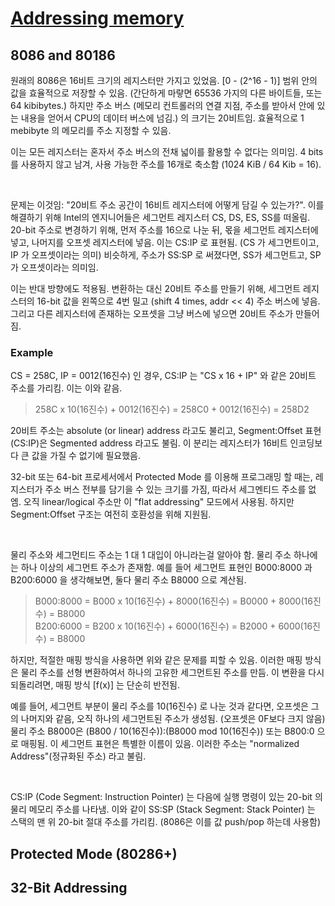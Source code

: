 # [Addressing memory](https://en.wikibooks.org/wiki/X86_Assembly/16,_32,_and_64_Bits)

## 8086 and 80186

원래의 8086은 16비트 크기의 레지스터만 가지고 있었음. [0 - (2^16 - 1)] 범위 안의 값을 효율적으로 저장할 수 있음. (간단하게 마랗면 65536 가지의 다른 바이트들, 또는 64 kibibytes.)
하지만 주소 버스 (메모리 컨트롤러의 연결 지점, 주소를 받아서 안에 있는 내용을 얻어서 CPU의 데이터 버스에 넘김.) 의 크기는 20비트임. 효율적으로 1 mebibyte 의 메모리를 주소 지정할 수 있음.

이는 모든 레지스터는 혼자서 주소 버스의 전채 넓이를 활용할 수 없다는 의미임. 4 bits 를 사용하지 않고 남겨, 사용 가능한 주소를 16개로 축소함 (1024 KiB / 64 Kib = 16).

<br/>

문제는 이것임: "20비트 주소 공간이 16비트 레지스터에 어떻게 담길 수 있는가?". 이를 해결하기 위해 Intel의 엔지니어들은 세그먼트 레지스터 CS, DS, ES, SS를 떠올림. 20-bit 주소로 변경하기 위해, 먼저 주소를 16으로 나눈 뒤, 몫을 세그먼트 레지스터에 넣고, 나머지를 오프셋 레지스터에 넣음. 이는 CS:IP 로 표현됨. (CS 가 세그먼트이고, IP 가 오프셋이라는 의미) 비슷하게, 주소가 SS:SP 로 써졌다면, SS가 세그먼트고, SP가 오프셋이라는 의미임.

이는 반대 방향에도 적용됨. 변환하는 대신 20비트 주소를 만들기 위해, 세그먼트 레지스터의 16-bit 값을 왼쪽으로 4번 밀고 (shift 4 times, addr << 4) 주소 버스에 넣음. 그리고 다른 레지스터에 존재하는 오프셋을 그냥 버스에 넣으면 20비트 주소가 만들어짐.

### Example

CS = 258C, IP = 0012(16진수) 인 경우, CS:IP 는 "CS x 16 + IP" 와 같은 20비트 주소를 가리킴. 이는 이와 같음.

> 258C x 10(16진수) + 0012(16진수) = 258C0 + 0012(16진수) = 258D2

20비트 주소는 absolute (or linear) address 라고도 불리고, Segment:Offset 표현(CS:IP)은 Segmented address 라고도 불림.
이 분리는 레지스터가 16비트 인코딩보다 큰 값을 가질 수 없기에 필요했음.

32-bit 또는 64-bit 프로세서에서 Protected Mode 를 이용해 프로그래밍 할 때는, 레지스터가 주소 버스 전부를 담기을 수 있는 크기를 가짐, 따라서 세그멘티드 주소를 없엠. 오직 linear/logical 주소만 이 "flat addressing" 모드에서 사용됨. 하지만 Segment:Offset 구조는 여전히 호환성을 위해 지원됨.

<br/>

물리 주소와 세그먼티드 주소는 1 대 1 대입이 아니라는걸 알아야 함. 물리 주소 하나에는 하나 이상의 세그먼트 주소가 존재함.
예를 들어 세그먼트 표현인 B000:8000 과 B200:6000 을 생각해보면, 둘다 물리 주소 B8000 으로 계산됨.

> B000:8000 = B000 x 10(16진수) + 8000(16진수)  = B0000 + 8000(16진수) = B8000 <br/>
> B200:6000 = B200 x 10(16진수) + 6000(16진수)  = B2000 + 6000(16진수) = B8000

하지만, 적절한 매핑 방식을 사용하면 위와 같은 문제를 피할 수 있음. 이러한 매핑 방식은 물리 주소를 선형 변환하여서 하나의 고유한 세그먼트된 주소를 만듬. 이 변환을 다시 되돌리려면, 매핑 방식 [f(x)] 는 단순히 반전됨.

예를 들어, 세그먼트 부분이 물리 주소를 10(16진수) 로 나눈 것과 같다면, 오프셋은 그의 나머지와 같음, 오직 하나의 세그먼트된 주소가 생성됨. (오프셋은 0F보다 크지 않음) 물리 주소 B8000은 (B800 / 10(16진수)):(B8000 mod 10(16진수)) 또는 B800:0 으로 매핑됨. 이 세그먼트 표현은 특별한 이름이 있음. 이러한 주소는 "normalized Address"(정규화된 주소) 라고 불림.

<br/>

CS:IP (Code Segment: Instruction Pointer) 는 다음에 실행 명령이 있는 20-bit 의 물리 메모리 주소를 나타냄.
이와 같이 SS:SP (Stack Segment: Stack Pointer) 는 스택의 맨 위 20-bit 절대 주소를 가리킴. (8086은 이를 값 push/pop 하는데 사용함)

## Protected Mode (80286+)

## 32-Bit Addressing
